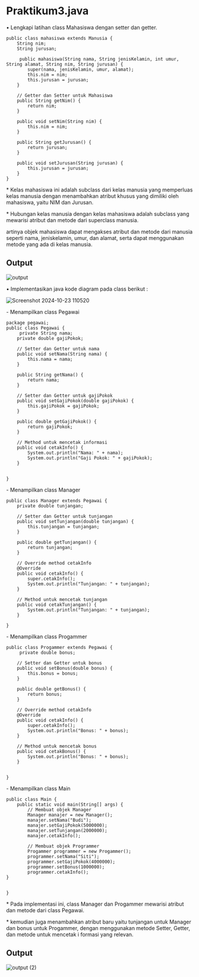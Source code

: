 # Praktikum3.java

<p> • Lengkapi latihan class
Mahasiswa dengan
setter dan getter.</p>

```
public class mahasiswa extends Manusia {
    String nim;
    String jurusan;

     public mahasiswa(String nama, String jenisKelamin, int umur, String alamat, String nim, String jurusan) {
        super(nama, jenisKelamin, umur, alamat);
        this.nim = nim;
        this.jurusan = jurusan;
    }

    // Getter dan Setter untuk Mahasiswa
    public String getNim() {
        return nim;
    }

    public void setNim(String nim) {
        this.nim = nim;
    }

    public String getJurusan() {
        return jurusan;
    }

    public void setJurusan(String jurusan) {
        this.jurusan = jurusan;
    }
}
```
<p>* Kelas mahasiswa ini adalah subclass dari kelas manusia yang memperluas kelas manusia dengan menambahkan atribut khusus
yang dimiliki oleh mahasiswa, yaitu NIM dan Jurusan.</p>
<p>* Hubungan kelas manusia dengan kelas mahasiswa adalah subclass yang mewarisi atribut dan metode dari superclass manusia.</p>
<p>artinya objek mahasiswa dapat mengakses atribut dan metode dari manusia seperti nama, jeniskelamin, umur, dan alamat, serta dapat menggunakan metode yang ada di kelas manusia.</p>

## Output

![output](https://github.com/user-attachments/assets/326e7535-a46a-4654-9723-cb65e588a5d6)

<p>• Implementasikan java kode diagram pada class berikut :</p>

![Screenshot 2024-10-23 110520](https://github.com/user-attachments/assets/2aeb4053-b891-4871-a919-24392e0b7300)

<p>- Menampilkan class Pegawai</p>

```
package pegawai;
public class Pegawai {
     private String nama;
    private double gajiPokok;

    // Setter dan Getter untuk nama
    public void setNama(String nama) {
        this.nama = nama;
    }

    public String getNama() {
        return nama;
    }

    // Setter dan Getter untuk gajiPokok
    public void setGajiPokok(double gajiPokok) {
        this.gajiPokok = gajiPokok;
    }

    public double getGajiPokok() {
        return gajiPokok;
    }

    // Method untuk mencetak informasi
    public void cetakInfo() {
        System.out.println("Nama: " + nama);
        System.out.println("Gaji Pokok: " + gajiPokok);
    }
    
    
}
```
<p>- Menampilkan class Manager</p>

```
public class Manager extends Pegawai {
    private double tunjangan;

    // Setter dan Getter untuk tunjangan
    public void setTunjangan(double tunjangan) {
        this.tunjangan = tunjangan;
    }

    public double getTunjangan() {
        return tunjangan;
    }

    // Override method cetakInfo
    @Override
    public void cetakInfo() {
        super.cetakInfo();
        System.out.println("Tunjangan: " + tunjangan);
    }

    // Method untuk mencetak tunjangan
    public void cetakTunjangan() {
        System.out.println("Tunjangan: " + tunjangan);
    }
    
}
```

<p>- Menampilkan class Progammer</p>

```
public class Progammer extends Pegawai {
     private double bonus;

    // Setter dan Getter untuk bonus
    public void setBonus(double bonus) {
        this.bonus = bonus;
    }

    public double getBonus() {
        return bonus;
    }

    // Override method cetakInfo
    @Override
    public void cetakInfo() {
        super.cetakInfo();
        System.out.println("Bonus: " + bonus);
    }

    // Method untuk mencetak bonus
    public void cetakBonus() {
        System.out.println("Bonus: " + bonus);
    }
    
    
}
```

<p>- Menampilkan class Main</p>

```
public class Main {
    public static void main(String[] args) {
        // Membuat objek Manager
        Manager manajer = new Manager();
        manajer.setNama("Budi");
        manajer.setGajiPokok(5000000);
        manajer.setTunjangan(2000000);
        manajer.cetakInfo();

        // Membuat objek Programmer
        Progammer programmer = new Progammer();
        programmer.setNama("Siti");
        programmer.setGajiPokok(4000000);
        programmer.setBonus(1000000);
        programmer.cetakInfo();
}

    
}
```

<p>* Pada implementasi ini, class Manager dan Progammer mewarisi atribut dan metode dari class Pegawai.</p>
<p>* kemudian juga menambahkan atribut baru yaitu tunjangan untuk Manager dan bonus untuk Progammer, dengan menggunakan metode Setter, Getter, dan metode untuk mencetak i formasi yang relevan.</p>

## Output

![output (2)](https://github.com/user-attachments/assets/3b2fd25e-8582-4fef-a914-f775c4efc071)
